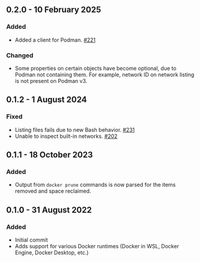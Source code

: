 ## 0.2.0 - 10 February 2025
### Added
* Added a client for Podman. [#221](https://github.com/microsoft/vscode-docker-extensibility/issues/221)

### Changed
* Some properties on certain objects have become optional, due to Podman not containing them. For example, network ID on network listing is not present on Podman v3.

## 0.1.2 - 1 August 2024
### Fixed
* Listing files fails due to new Bash behavior. [#231](https://github.com/microsoft/vscode-docker-extensibility/issues/231)
* Unable to inspect built-in networks. [#202](https://github.com/microsoft/vscode-docker-extensibility/issues/228)

## 0.1.1 - 18 October 2023
### Added
* Output from `docker prune` commands is now parsed for the items removed and space reclaimed.

## 0.1.0 - 31 August 2022
### Added
* Initial commit
* Adds support for various Docker runtimes (Docker in WSL, Docker Engine, Docker Desktop, etc.)
